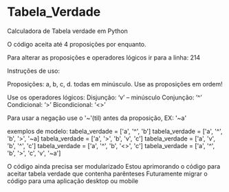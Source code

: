 # Tabela_Verdade

Calculadora de Tabela verdade em Python

O código aceita até 4 proposições por enquanto.

Para alterar as proposições e operadores lógicos ir para a linha: 214

Instruções de uso:

Proposições: a, b, c, d. todas em minúsculo.
Use as proposições em ordem! 

Use os operadores lógicos: 
Disjunção: ‘v’ – minúsculo
Conjunção: ’^’
Condicional:  ‘>’
Bicondicional: ‘<>’ 

Para usar a negação use o '~'(til) antes da proposição, EX:  '~a'

exemplos de modelo:
tabela_verdade = ['a', '^', 'b']
tabela_verdade = ['a', '^', 'b', '>', '~a]
tabela_verdade = ['a', '>', 'b', 'v', 'c']
tabela_verdade = ['a', 'v', 'b', '^', 'c']
tabela_verdade = ['a', '^', 'b', '<>', 'c']
tabela_verdade = ['a', '^', 'b', '>', 'c', 'v', '~a']

O código ainda precisa ser modularizado
Estou aprimorando o código para aceitar tabela verdade que contenha parênteses
Futuramente migrar o código para uma aplicação desktop ou mobile
